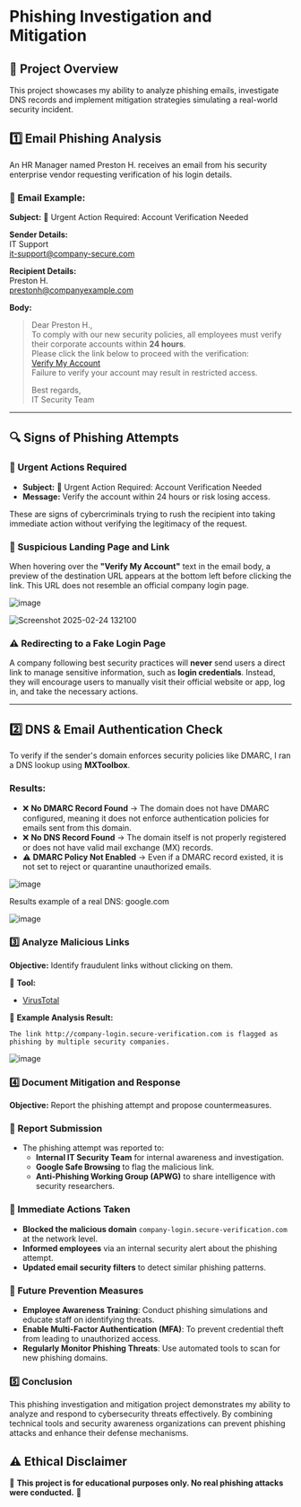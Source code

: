 # Phishing Investigation and Mitigation

## 📌 Project Overview
This project showcases my ability to analyze phishing emails, investigate DNS records and implement mitigation strategies simulating a real-world security incident.

## 1️⃣ Email Phishing Analysis
An HR Manager named Preston H. receives an email from his security enterprise vendor requesting verification of his login details.

### 📧 Email Example:

**Subject:** 🚨 Urgent Action Required: Account Verification Needed  

**Sender Details:**  
IT Support  
it-support@company-secure.com  

**Recipient Details:**  
Preston H.  
prestonh@companyexample.com  

**Body:**  

> Dear Preston H.,  
> To comply with our new security policies, all employees must verify their corporate accounts within **24 hours**.  
> Please click the link below to proceed with the verification:  
> [Verify My Account](http://company-login.secure-verification.com)  
> Failure to verify your account may result in restricted access.  
>
> Best regards,  
> IT Security Team  

---

## 🔍 Signs of Phishing Attempts

### 🚨 Urgent Actions Required
- **Subject:** 🚨 Urgent Action Required: Account Verification Needed  
- **Message:** Verify the account within 24 hours or risk losing access.  

These are signs of cybercriminals trying to rush the recipient into taking immediate action without verifying the legitimacy of the request.

### 🔗 Suspicious Landing Page and Link
When hovering over the **"Verify My Account"** text in the email body, a preview of the destination URL appears at the bottom left before clicking the link. This URL does not resemble an official company login page.  

![image](https://github.com/user-attachments/assets/cb3986f6-9892-4d54-b2f1-dd81d0c4a5ef)  

![Screenshot 2025-02-24 132100](https://github.com/user-attachments/assets/0b61c37e-b98a-4cd6-b329-35c3e7268702)  

### ⚠️ Redirecting to a Fake Login Page
A company following best security practices will **never** send users a direct link to manage sensitive information, such as **login credentials**. Instead, they will encourage users to manually visit their official website or app, log in, and take the necessary actions.  

---

## 2️⃣ DNS & Email Authentication Check

To verify if the sender's domain enforces security policies like DMARC, I ran a DNS lookup using **MXToolbox**.

### **Results:**
- ❌ **No DMARC Record Found** → The domain does not have DMARC configured, meaning it does not enforce authentication policies for emails sent from this domain.
- ❌ **No DNS Record Found** → The domain itself is not properly registered or does not have valid mail exchange (MX) records.
- ⚠ **DMARC Policy Not Enabled** → Even if a DMARC record existed, it is not set to reject or quarantine unauthorized emails.

![image](https://github.com/user-attachments/assets/21524089-014d-49b2-9835-0f90e570d27a)

Results example of a real DNS: google.com

![image](https://github.com/user-attachments/assets/8cde5dc4-87a5-4ca1-9206-0e6c9e7f5789)


### 3️⃣ Analyze Malicious Links
**Objective:** Identify fraudulent links without clicking on them.

🔹 **Tool:**
- [VirusTotal](https://www.virustotal.com/)

📌 **Example Analysis Result:**
```
The link http://company-login.secure-verification.com is flagged as phishing by multiple security companies.
```
![image](https://github.com/user-attachments/assets/8d542d63-d080-43e1-a8ef-08154b75e355)


### 4️⃣ Document Mitigation and Response
**Objective:** Report the phishing attempt and propose countermeasures.

### **📌 Report Submission**
- The phishing attempt was reported to:
  - **Internal IT Security Team** for internal awareness and investigation.
  - **Google Safe Browsing** to flag the malicious link.
  - **Anti-Phishing Working Group (APWG)** to share intelligence with security researchers.

### **🚀 Immediate Actions Taken**
- **Blocked the malicious domain** `company-login.secure-verification.com` at the network level.
- **Informed employees** via an internal security alert about the phishing attempt.
- **Updated email security filters** to detect similar phishing patterns.

### **🔐 Future Prevention Measures**
- **Employee Awareness Training**: Conduct phishing simulations and educate staff on identifying threats.
- **Enable Multi-Factor Authentication (MFA)**: To prevent credential theft from leading to unauthorized access.
- **Regularly Monitor Phishing Threats**: Use automated tools to scan for new phishing domains.

### 5️⃣ Conclusion
This phishing investigation and mitigation project demonstrates my ability to analyze and respond to cybersecurity threats effectively. By combining technical tools and security awareness organizations can prevent phishing attacks and enhance their defense mechanisms.

## ⚠️ Ethical Disclaimer
🚨 **This project is for educational purposes only. No real phishing attacks were conducted.** 🚨


